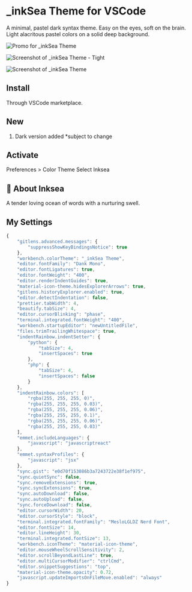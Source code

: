 # _inkSea Theme for VSCode

A minimal, pastel dark syntax theme.
Easy on the eyes, soft on the brain. Light alacritous pastel colors on a solid deep background.

![Promo for _inkSea Theme](https://res.cloudinary.com/inksea/image/upload/v1543604481/inkSea/inksea-theme-promo.png "Promo graphic")

![Screenshot of _inkSea Theme - Tight](https://res.cloudinary.com/inksea/image/upload/c_scale,w_2048/v1543604482/inkSea/inksea-preview-2.png "Screenshot - tight with react.js")

![Screenshot of _inkSea Theme](https://res.cloudinary.com/inksea/image/upload/c_scale,w_2048/v1543604482/inkSea/inksea-preview-1.png "Screenshot - large, full screen")


## Install
Through VSCode marketplace.

## New
1. Dark version added *subject to change

## Activate
Preferences > Color Theme
Select Inksea

## 🌊 About Inksea
A tender loving ocean of words with a nurturing swell.

## My Settings
```javascript
{
    "gitlens.advanced.messages": {
        "suppressShowKeyBindingsNotice": true
    },
    "workbench.colorTheme": "_inkSea Theme",
    "editor.fontFamily": "Dank Mono",
    "editor.fontLigatures": true,
    "editor.fontWeight": "400",
    "editor.renderIndentGuides": true,
    "material-icon-theme.hidesExplorerArrows": true,
    "gitlens.historyExplorer.enabled": true,
    "editor.detectIndentation": false,
    "prettier.tabWidth": 4,
    "beautify.tabSize": 4,
    "editor.cursorBlinking": "phase",
    "terminal.integrated.fontWeight": "400",
    "workbench.startupEditor": "newUntitledFile",
    "files.trimTrailingWhitespace": true,
    "indentRainbow.indentSetter": {
        "python": {
            "tabSize": 4,
            "insertSpaces": true
        },
        "php": {
            "tabSize": 4,
            "insertSpaces": false
        }
    },
    "indentRainbow.colors": [
        "rgba(255, 255, 255, 0)",
        "rgba(255, 255, 255, 0.03)",
        "rgba(255, 255, 255, 0.06)",
        "rgba(255, 255, 255, 0.1)",
        "rgba(255, 255, 255, 0.06)",
        "rgba(255, 255, 255, 0.03)"
    ],
    "emmet.includeLanguages": {
        "javascript": "javascriptreact"
    },
    "emmet.syntaxProfiles": {
        "javascript": "jsx"
    },
    "sync.gist": "e0d70f153086b3a7243722e38f1ef975",
    "sync.quietSync": false,
    "sync.removeExtensions": true,
    "sync.syncExtensions": true,
    "sync.autoDownload": false,
    "sync.autoUpload": false,
    "sync.forceDownload": false,
    "editor.cursorWidth": 20,
    "editor.cursorStyle": "block",
    "terminal.integrated.fontFamily": "MesloLGLDZ Nerd Font",
    "editor.fontSize": 14,
    "editor.lineHeight": 30,
    "terminal.integrated.fontSize": 13,
    "workbench.iconTheme": "material-icon-theme",
    "editor.mouseWheelScrollSensitivity": 2,
    "editor.scrollBeyondLastLine": true,
    "editor.multiCursorModifier": "ctrlCmd",
    "editor.snippetSuggestions": "top",
    "material-icon-theme.opacity": 0.72,
    "javascript.updateImportsOnFileMove.enabled": "always"
}
```
